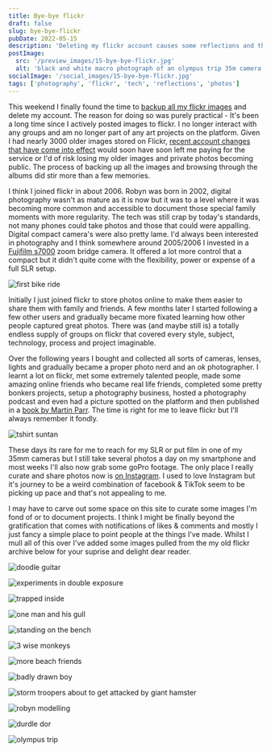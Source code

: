 ```yaml
---
title: Bye-bye flickr
draft: false
slug: bye-bye-flickr
pubDate: 2022-05-15
description: 'Deleting my flickr account causes some reflections and thoughts of how to share my creations'
postImage:
  src: '/preview_images/15-bye-bye-flickr.jpg'
  alt: 'black and white macro photograph of an olympus trip 35m camera'
socialImage: '/social_images/15-bye-bye-flickr.jpg'
tags: ['photography', 'flickr', 'tech', 'reflections', 'photos']
---
```


This weekend I finally found the time to [backup all my flickr images](https://www.mlieser.de/apps/adios-flickr) and delete my account. The reason for doing so was purely practical - It's been a long time since I actively posted images to flickr. I no longer interact with any groups and am no longer part of any art projects on the platform. Given I had nearly 3000 older images stored on Flickr, [recent account changes that have come into effect](https://www.flickr.com/help/forum/en-us/72157720619003104/#:~:text=%22Beginning%20May%201%2C%202022%2C,service%20and%20subject%20to%20removal.%22) would soon have soon left me paying for the service or I'd of risk losing my older images and private photos becoming public. The process of backing up all the images and browsing through the albums did stir more than a few memories.

I think I joined flickr in about 2006. Robyn was born in 2002, digital photography wasn't as mature as it is now but it was to a level where it was becoming more common and accessible to document those special family moments with more regularity. The tech was still crap by today's standards, not many phones could take photos and those that could were appalling. Digital compact camera's were also pretty lame. I'd always been interested in photography and I think somewhere around 2005/2006 I invested in a [Fujifilm s7000](https://en.wikipedia.org/wiki/Fujifilm_FinePix_S7000) zoom bridge camera. It offered a lot more control that a compact but it didn't quite come with the flexibility, power or expense of a full SLR setup.

![first bike ride](../post_images/bye-bye-flickr/solo-bikeFULL.jpg)

Initially I just joined flickr to store photos online to make them easier to share them with family and friends. A few months later I started following a few other users and gradually became more fixated learning how other people captured great photos. There was (and maybe still is) a totally endless supply of groups on flickr that covered every style, subject, technology, process and project imaginable.

Over the following years I bought and collected all sorts of cameras, lenses, lights and gradually became a proper photo nerd and an _ok_ photographer. I learnt a lot on flickr, met some extremely talented people, made some amazing online friends who became real life friends, completed some pretty bonkers projects, setup a photography business, hosted a photography podcast and even had a picture spotted on the platform and then published in a [book by Martin Parr](https://www.martinparr.com/books/#gallery/8__399884168/443). The time is right for me to leave flickr but I'll always remember it fondly.

![tshirt suntan](../post_images/bye-bye-flickr/tshirt-suntanFULL.jpg)

These days its rare for me to reach for my SLR or put film in one of my 35mm cameras but I still take several photos a day on my smartphone and most weeks I'll also now grab some goPro footage. The only place I really curate and share photos now is [on Instagram](https://www.instagram.com/_d1sco/). I used to love Instagram but it's journey to be a weird combination of facebook & TikTok seem to be picking up pace and that's not appealing to me.

I may have to carve out some space on this site to curate some images I'm fond of or to document projects. I think I might be finally beyond the gratification that comes with notifications of likes & comments and mostly I just fancy a simple place to point people at the things I've made. Whilst I mull all of this over I've added some images pulled from the my old flickr archive below for your suprise and delight dear reader.

![doodle guitar](../post_images/bye-bye-flickr/rocknroll-doodleFULL.jpg)

![experiments in double exposure](../post_images/bye-bye-flickr/double-troubleFULL.jpg)

![trapped inside](../post_images/bye-bye-flickr/trapped-insideFULL.jpg)

![one man and his gull](../post_images/bye-bye-flickr/man-and-gullFULL.jpg)

![standing on the bench](../post_images/bye-bye-flickr/standing-on-the-benchFULL.jpg)

![3 wise monkeys](../post_images/bye-bye-flickr/3wisemonkeysFULL.jpg)

![more beach friends](../post_images/bye-bye-flickr/fancy-dress-shootinFULL.jpg)

![badly drawn boy](../post_images/bye-bye-flickr/badly-drawn-boyFULL.jpg)

![storm troopers about to get attacked by giant hamster](../post_images/bye-bye-flickr/troopersFULL.jpg)

![robyn modelling](../post_images/bye-bye-flickr/robyn-mondayFULL.jpg)

![durdle dor](../post_images/bye-bye-flickr/durdleFULL.jpg)

![olympus trip](../post_images/bye-bye-flickr/oly-tripFULL.jpg)
